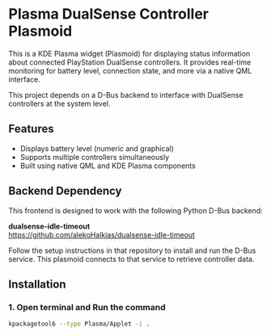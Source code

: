 # Plasma DualSense Controller Plasmoid

This is a KDE Plasma widget (Plasmoid) for displaying status information about connected PlayStation DualSense controllers. It provides real-time monitoring for battery level, connection state, and more via a native QML interface.

This project depends on a D-Bus backend to interface with DualSense controllers at the system level.

## Features

- Displays battery level (numeric and graphical)
- Supports multiple controllers simultaneously
- Built using native QML and KDE Plasma components

## Backend Dependency

This frontend is designed to work with the following Python D-Bus backend:

**dualsense-idle-timeout**  
https://github.com/alekoHalkias/dualsense-idle-timeout

Follow the setup instructions in that repository to install and run the D-Bus service. This plasmoid connects to that service to retrieve controller data.

## Installation

### 1. Open terminal and Run the command 

```bash
kpackagetool6 --type Plasma/Applet -i .